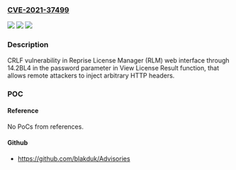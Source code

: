 ### [CVE-2021-37499](https://cve.mitre.org/cgi-bin/cvename.cgi?name=CVE-2021-37499)
![](https://img.shields.io/static/v1?label=Product&message=n%2Fa&color=blue)
![](https://img.shields.io/static/v1?label=Version&message=n%2Fa&color=blue)
![](https://img.shields.io/static/v1?label=Vulnerability&message=n%2Fa&color=brighgreen)

### Description

CRLF vulnerability in Reprise License Manager (RLM) web interface through 14.2BL4 in the password parameter in View License Result function, that allows remote attackers to inject arbitrary HTTP headers.

### POC

#### Reference
No PoCs from references.

#### Github
- https://github.com/blakduk/Advisories

